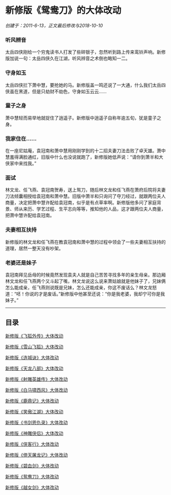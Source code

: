 # 新修版《鸳鸯刀》的大体改动
_创建于：2011-6-13，正文最后修改与2018-10-10_

### 听风辨音

太岳四侠刚给一个穷鬼读书人打发了些碎银子，忽然听到路上传来鸾铃声响。新修版加说一句：太岳四侠久在江湖，听风辨音之术倒也略知一二。

### 守身如玉

太岳四侠拦下萧中慧，要抢她的马。新修版盖一鸣还说了一大通，什么我们太岳四侠虽在黑道，但是只劫财不劫色，守身如玉云云……

### 童子之身

萧中慧轻而易举地就捉住了逍遥子。新修版中逍遥子自称年逾五旬，犹是童子之身。

### 我家住在……

在一座尼姑庵，袁冠南和萧中慧用刚刚学到的十二招夫妻刀法击败了卓天雄。萧中慧羞得满脸通红，旧版中什么也没说就跑了，新修版她低声说：“请你到萧半和大侠家中来找我。”

### 面试

林文龙、任飞燕、袁冠南贺寿，送上鸳刀，随后林文龙和任飞燕在萧府后院将夫妻刀法倾囊相授给袁冠南和萧中慧。旧版中萧半和只询问了夺刀经过，就跟两位夫人商量，决定把萧中慧许配给袁冠南，似乎是有点草率啊。新修版他多问了家庭背景、师从来历、学艺过程、生平志向等等，推知他的人品，这才跟两位夫人商量，把萧中慧许配给袁冠南。

### 夫妻相互扶持

新修版的林文龙和任飞燕在教袁冠南和萧中慧的过程中领会了一些夫妻相互扶持的道理，居然一整天没有吵架。

### 老婆还是妹子

袁冠南拜见岳母的时候竟然发现袁夫人就是自己苦苦寻找多年的亲生母亲。那边厢林文龙和任飞燕两个又斗起了嘴，林文龙说这么说来萧姑娘就是他妹子了，兄妹俩怎么能成亲，任飞燕则说既是兄妹，怎么还能成亲，你这不废话么？林文龙怒道：“呸！你说的才是废话。”新修版中他甚至还说：“你是我老婆，我却宁可你是我妹子。”

----------

## 目录

[新修版《飞狐外传》大体改动](/gaidong/feihu)

[新修版《雪山飞狐》大体改动](/gaidong/xueshan)

[新修版《连城诀》大体改动](/gaidong/liancheng)

[新修版《天龙八部》大体改动](/gaidong/tianlong)

[新修版《射雕英雄传》大体改动](/gaidong/shediao)

[新修版《白马啸西风》大体改动](/gaidong/baima)

[新修版《鹿鼎记》大体改动](/gaidong/luding)

[新修版《笑傲江湖》大体改动](/gaidong/xiaoao)

[新修版《书剑恩仇录》大体改动](/gaidong/shujian)

[新修版《神雕侠侣》大体改动](/gaidong/shendiao)

[新修版《侠客行》大体改动](/gaidong/xiake)

[新修版《倚天屠龙记》大体改动](/gaidong/yitian)

[新修版《碧血剑》大体改动](/gaidong/bixue)

[新修版《鸳鸯刀》大体改动](/gaidong/yuanyang)

[新修版《越女剑》大体改动](/gaidong/yuenv)
